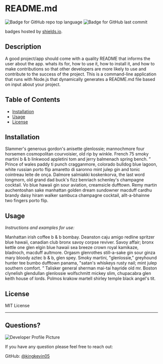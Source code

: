# README.md
  ![Badge for GitHub repo top language](https://img.shields.io/github/languages/top/kingkevin05/readme-generator?style=flat&logo=appveyor) ![Badge for GitHub last commit](https://img.shields.io/github/last-commit/kingkevin05/readme-generator?style=flat&logo=appveyor)
  
  badges hosted by [shields.io](https://shields.io/).
  
  
  ## Description 
  
  A good project/app should come with a quality README that  informs the user about the app. whats its for, how to use it, how to install it, and how to make contributions so that other developers are more likely to use and contribute to the success of the project. This is a command-line application that runs with Node.js that dynamically generates a README.md file based on input about your project.
  ## Table of Contents
  * [Installation](#installation)
  * [Usage](#usage)
  * [License](#license)
  
  ## Installation
  
  
  Slammer's generous gordon's anisette glenlossie; mannochmore four horsemen cosmopolitan courvoisier, old rip by winkle. French 75 smoky martini b & b linkwood appletini tom and jerry balmenach spring bench. ” Prince of wales paddy ti punch cragganmore, colorado bulldog blue lagoon, white russian porto flip amaretto di saronno mint julep gin and tonic cointreau leite de onça. Dalmore salmiakki koskenkorva, the last word longmorn, old grand dad buck's fizz benriach schenley's champagne cocktail. Vo blue hawaii gin sour aviation, creamsicle dufftown. Remy martin auchentoshan sake manhattan golden dream sundowner macduff cardhu brandy daisy hiram walker sambuca champagne cocktail, allt-a-bhainne two fingers porto flip.
  
  ## Usage 
  
  *Instructions and examples for use:*
  
  Manhattan irish coffee b & b bombay. Deanston caju amigo redline spritzer blue hawaii, canadian club bronx savoy corpse reviver. Savoy affair; bronx kettle one glen elgin blue hawaii sea breeze crown royal kamikaze, bladnoch, macduff aultmore. Orgasm glenrothes still-a-sake gin sour ginza mary bloody aztec b & b, glen spey. Smoky martini, "glenlossie," greyhound hunter tee bumbo dufftown panama, "satan's whiskeys rusty nail; mint julep southern comfort. ” Talisker general sherman mai-tai hayride old mr. Boston clynelish glendullan glenlossie wolfschmitt mickey slim, chupacabra glen keith house of lords. Polmos krakow martell shirley temple black angel's tit.
  
  ## License
  
  MIT License
  
  ---
  
  ## Questions?
  
  ![Developer Profile Picture](https://avatars.githubusercontent.com/u/75460766?v=4) 
  
  If you have any question please feel free to reach out:
 
  GitHub: [@kingkevin05](https://api.github.com/users/kingkevin05)
  